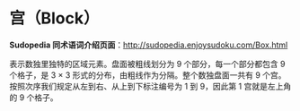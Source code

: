 # 宫（Block）

**Sudopedia 同术语词介绍页面**：http://sudopedia.enjoysudoku.com/Box.html

表示数独里独特的区域元素。盘面被粗线划分为 9 个部分，每一个部分都包含 9 个格子，是 3 × 3 形式的分布，由粗线作为分隔。整个数独盘面一共有 9 个宫。按照次序我们规定从左到右、从上到下标注编号为 1 到 9，因此第 1 宫就是左上角的 9 个格子。
